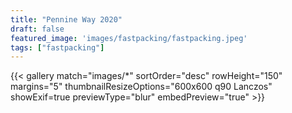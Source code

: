 ```yaml
---
title: "Pennine Way 2020"
draft: false
featured_image: 'images/fastpacking/fastpacking.jpeg'
tags: ["fastpacking"]
---
```


{{< gallery match="images/*" sortOrder="desc" rowHeight="150" margins="5" thumbnailResizeOptions="600x600 q90 Lanczos" showExif=true previewType="blur" embedPreview="true" >}}